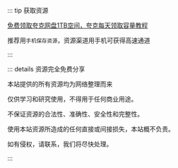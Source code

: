 ::: tip 获取资源

[免费领取夸克网盘1TB空间，夸克每天领取容量教程](/vip/)

推荐用`手机保存资源`，资源渠道用手机可获得高速通道

:::

::: details 资源完全免费分享

本站提供的所有资源均为网络整理而来

仅供学习和研究使用，不得用于任何商业用途。

不保证资源的合法性、准确性、安全性和完整性。

使用本站资源所造成的任何直接或间接损失，本站概不负责。

如有侵权，请联系，我们将尽快处理。

:::

